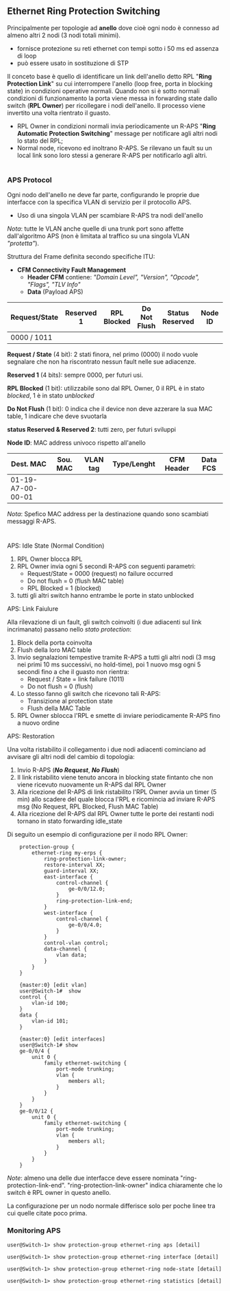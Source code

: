 ## Ethernet Ring Protection Switching

Principalmente per topologie ad **anello** dove cioè ogni nodo è connesso ad almeno altri 2 nodi (3 nodi totali minimi).

- fornisce protezione su reti ethernet con tempi sotto i 50 ms ed assenza di loop
- può essere usato in sostituzione di STP

Il conceto base è quello di identificare un link dell'anello detto RPL "**Ring Protection Link**" su cui interrompere l'anello (loop free, porta in blocking state) in condizioni operative normali. Quando non si è sotto normali condizioni di funzionamento la porta viene messa in forwarding state dallo switch (**RPL Owner**) per ricollegare i nodi dell'anello.
Il processo viene invertito una volta rientrato il guasto.

- RPL Owner in condizioni normali invia periodicamente un R-APS "**Ring Automatic Protection Switching**" message per notificare agli altri nodi lo stato del RPL;
- Normal node, ricevono ed inoltrano R-APS. Se rilevano un fault su un local link sono loro stessi a generare R-APS per notificarlo agli altri.
#

### APS Protocol
Ogni nodo dell'anello ne deve far parte, configurando le proprie due interfacce con la specifica VLAN di servizio per il protocollo APS.
- Uso di una singola VLAN per scambiare R-APS tra nodi dell'anello


_Nota_: tutte le VLAN anche quelle di una trunk port sono affette dall'algoritmo APS (non è limitata al traffico su una singola VLAN _"protetta"_).

Struttura del Frame definita secondo specifiche ITU:
- **CFM Connectivity Fault Management**
    - **Header CFM** contiene: _"Domain Level", "Version", "Opcode", "Flags", "TLV Info"_
    - **Data** (Payload APS)

| Request/State | Reserved 1 | RPL Blocked | Do Not Flush | Status Reserved | Node ID | Reserved 2 |
| --- | --- | --- | --- | --- | --- | --- |
| 0000 / 1011 | 

**Request / State** (4 bit): 2 stati finora, nel primo (0000) il nodo vuole segnalare che non ha riscontrato nessun fault nelle sue adiacenze. 

**Reserved 1** (4 bits): sempre 0000, per futuri usi.

**RPL Blocked** (1 bit): utilizzabile sono dal RPL Owner, 0 il RPL è in stato _blocked_, 1 è in stato _unblocked_

**Do Not Flush** (1 bit): 0 indica che il device non deve azzerare la sua MAC table, 1 indicare che deve svuotarla

**status Reserved & Reserved 2**: tutti zero, per futuri sviluppi

**Node ID**: MAC address univoco rispetto all'anello

| Dest. MAC | Sou. MAC | VLAN tag | Type/Lenght | CFM Header | Data FCS |
| --- | --- | --- | --- | --- | --- |
| 01-19-A7-00-00-01 |

_Nota_: Spefico MAC address per la destinazione quando sono scambiati messaggi R-APS.

#
APS: Idle State (Normal Condition)

1. RPL Owner blocca RPL
2. RPL Owner invia ogni 5 secondi R-APS con seguenti parametri:
    - Request/State = 0000 (request) no failure occurred
    - Do not flush = 0 (flush MAC table)
    - RPL Blocked = 1 (blocked)
3. tutti gli altri switch hanno entrambe le porte in stato unblocked

APS: Link Faiulure

Alla rilevazione di un fault, gli switch coinvolti (i due adiacenti sul link incrimanato) passano nello _stato protection_:
1. Block della porta coinvolta
2. Flush della loro MAC table
3. Invio segnalazioni tempestive tramite R-APS a tutti gli altri nodi (3 msg nei primi 10 ms successivi, no hold-time), poi 1 nuovo msg ogni 5 secondi fino a che  il guasto non rientra:
    - Request / State = link failure (1011)
    - Do not flush = 0 (flush)    
4. Lo stesso fanno gli switch che ricevono tali R-APS:
    - Transizione al protection state
    - Flush della MAC Table
5. RPL Owner sblocca l'RPL e smette di inviare periodicamente R-APS fino a nuovo ordine

APS: Restoration

Una volta ristabilito il collegamento i due nodi adiacenti cominciano ad avvisare gli altri nodi del cambio di topologia:
1. Invio R-APS (**_No Request_**, **_No Flush_**)
2. Il link ristabilito viene tenuto ancora in blocking state fintanto che non viene ricevuto nuovamente un R-APS dal RPL Owner
3. Alla ricezione del R-APS di link ristabilito l'RPL Owner avvia un timer (5 min) allo scadere del quale blocca l'RPL e ricomincia ad inviare R-APS msg (No Request, RPL Blocked, Flush MAC Table)
4. Alla ricezione del R-APS dal RPL Owner tutte le porte dei restanti nodi tornano in stato forwarding idle_state

Di seguito un esempio di configurazione per il nodo RPL Owner:

        protection-group {
            ethernet-ring my-erps {
                ring-protection-link-owner;
                restore-interval XX;
                guard-interval XX;
                east-interface {
                    control-channel {
                        ge-0/0/12.0;
                    }
                    ring-protection-link-end;
                }
                west-interface {
                    control-channel {
                        ge-0/0/4.0;
                    }
                }
                control-vlan control;
                data-channel {
                    vlan data;
                }
            }
        }

        {master:0} [edit vlan]
        user@Switch-1#  show
        control {
            vlan-id 100;
        }
        data {
            vlan-id 101;
        }

        {master:0} [edit interfaces]
        user@Switch-1# show
        ge-0/0/4 {
            unit 0 {
                family ethernet-switching {
                    port-mode trunking;
                    vlan {
                        members all;
                    }
                }
            }
        }
        ge-0/0/12 {
            unit 0 {
                family ethernet-switching {
                    port-mode trunking;
                    vlan {
                        members all;
                    }
                }
            }
        }

_Note_: almeno una delle due interfacce deve essere nominata "ring-protection-link-end". "ring-protection-link-owner" indica chiaramente che lo switch è RPL owner in questo anello.

La configurazione per un nodo normale differisce solo per poche linee tra cui quelle citate poco prima.

### Monitoring APS

    user@Switch-1> show protection-group ethernet-ring aps [detail]

    user@Switch-1> show protection-group ethernet-ring interface [detail]

    user@Switch-1> show protection-group ethernet-ring node-state [detail]

    user@Switch-1> show protection-group ethernet-ring statistics [detail]